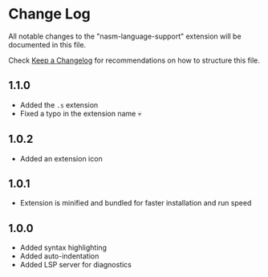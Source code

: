 # Change Log

All notable changes to the "nasm-language-support" extension will be documented in this file.

Check [Keep a Changelog](http://keepachangelog.com/) for recommendations on how to structure this file.

## 1.1.0

- Added the `.s` extension
- Fixed a typo in the extension name 💀

## 1.0.2

- Added an extension icon

## 1.0.1

- Extension is minified and bundled for faster installation and run speed

## 1.0.0

- Added syntax highlighting
- Added auto-indentation
- Added LSP server for diagnostics
